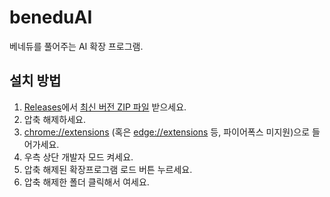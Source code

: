 # beneduAI
베네듀를 풀어주는 AI 확장 프로그램.

## 설치 방법
1. [Releases](https://github.com/hjun1052/beneduAI/releases)에서 [최신 버전 ZIP 파일](https://github.com/hjun1052/beneduAI/releases/download/v.1.0.1/BeneduAI_v1_0_1.zip) 받으세요.
2. 압축 해제하세요.
3. [chrome://extensions](chrome://extensions) (혹은 [edge://extensions](edge://extensions) 등, 파이어폭스 미지원)으로 들어가세요.
4. 우측 상단 개발자 모드 켜세요.
5. 압축 해제된 확장프로그램 로드 버튼 누르세요.
6. 압축 해제한 폴더 클릭해서 여세요.
